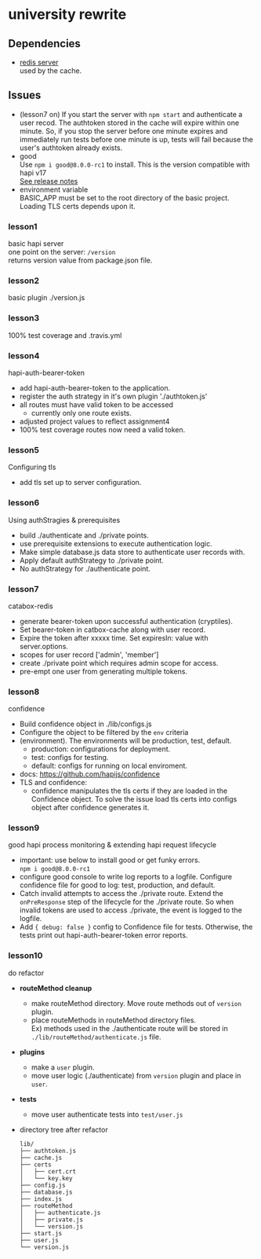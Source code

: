 # university rewrite

## Dependencies
  * [redis server](http://redis.io)<br/>
    used by the cache.

## Issues
  * (lesson7 on) If you start the server with `npm start` and authenticate a user recod.
    The authtoken stored in the cache will expire within one minute. So, if you stop the 
    server before one minute expires and immediately run tests before one minute is up,
    tests will fail because the user's authtoken already exists.
  * good <br/> 
    Use `npm i good@8.0.0-rc1` to install. This is the version compatible with hapi v17<br/>
    [See release notes](https://github.com/hapijs/good/issues/575)<br/>
  * environment variable<br/>
    BASIC_APP must be set to the root directory of the basic project. <br/>
    Loading TLS certs depends upon it.


### lesson1

basic hapi server<br/>
one point on the server: `/version`<br/>
returns version value from package.json file.


### lesson2

basic plugin ./version.js


###  lesson3

100% test coverage and .travis.yml


### lesson4

hapi-auth-bearer-token

* add hapi-auth-bearer-token to the application.
* register the auth strategy in it's own plugin './authtoken.js'
* all routes must have valid token to be accessed
  - currently only one route exists.
* adjusted project values to reflect assignment4
* 100% test coverage routes now need a valid token.


###  lesson5

Configuring tls 

* add tls set up to server configuration.


###  lesson6

Using authStragies & prerequisites

* build ./authenticate and ./private points.
* use prerequisite extensions to execute authentication logic.
* Make simple database.js data store to authenticate user records with.
* Apply default authStrategy to ./private point.
* No authStrategy for ./authenticate point.


###  lesson7

catabox-redis

* generate bearer-token upon successful authentication (cryptiles).
* Set bearer-token in catbox-cache along with user record.
* Expire the token after xxxxx time. Set expiresIn: value with
  server.options.
* scopes for user record ['admin', 'member']
* create ./private point which requires admin scope for access.
* pre-empt one user from generating multiple tokens.


###  lesson8
    
confidence

* Build confidence object in ./lib/configs.js
* Configure the object to be filtered by the `env` criteria
* (environment).
The environments will be production, test, default.
  - production: configurations for deployment.
  - test: configs for testing.
  - default: configs for running on local enviroment.
* docs: https://github.com/hapijs/confidence
* TLS and confidence:
  - confidence manipulates the tls certs if they are
    loaded in the Confidence object. To solve the issue
    load tls certs into configs object after confidence
    generates it.


### lesson9

good hapi process monitoring & extending hapi request lifecycle
    
* important: use below to install good or get funky errors.<br/>
  `npm i good@8.0.0-rc1`
* configure good console to write log reports to a logfile.
  Configure confidence file for good to log: test, production, and default.
* Catch invalid attempts to access the ./private route.
  Extend the `onPreResponse` step of the lifecycle for the ./private route.
  So when invalid tokens are used to access ./private, the event is
  logged to the logfile.
* Add `{ debug: false }` config to Confidence file for tests.
  Otherwise, the tests print out hapi-auth-bearer-token error reports.

### lesson10
    
do refactor

- **routeMethod cleanup**<br/>
  * make routeMethod directory. Move route methods out of `version` plugin.
  * place routeMethods in routeMethod directory files.<br/>
    Ex) methods used in the ./authenticate route will be stored in
    `./lib/routeMethod/authenticate.js` file.
- **plugins**<br/>
  * make  a `user` plugin.
  * move user logic (./authenticate) from `version` plugin and place
    in `user`.
- **tests**<br/>
  * move user authenticate tests into `test/user.js`

- directory tree after refactor<br/>
  ```
  lib/
  ├── authtoken.js
  ├── cache.js
  ├── certs
  │   ├── cert.crt
  │   └── key.key
  ├── config.js
  ├── database.js
  ├── index.js
  ├── routeMethod
  │   ├── authenticate.js
  │   ├── private.js
  │   └── version.js
  ├── start.js
  ├── user.js
  └── version.js
  ```
